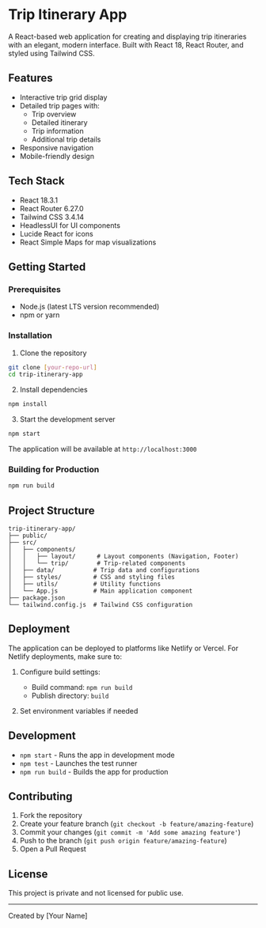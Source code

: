 # Trip Itinerary App

A React-based web application for creating and displaying trip itineraries with an elegant, modern interface. Built with React 18, React Router, and styled using Tailwind CSS.

## Features

- Interactive trip grid display
- Detailed trip pages with:
  - Trip overview
  - Detailed itinerary
  - Trip information
  - Additional trip details
- Responsive navigation
- Mobile-friendly design

## Tech Stack

- React 18.3.1
- React Router 6.27.0
- Tailwind CSS 3.4.14
- HeadlessUI for UI components
- Lucide React for icons
- React Simple Maps for map visualizations

## Getting Started

### Prerequisites

- Node.js (latest LTS version recommended)
- npm or yarn

### Installation

1. Clone the repository
```bash
git clone [your-repo-url]
cd trip-itinerary-app
```

2. Install dependencies
```bash
npm install
```

3. Start the development server
```bash
npm start
```

The application will be available at `http://localhost:3000`

### Building for Production

```bash
npm run build
```

## Project Structure

```
trip-itinerary-app/
├── public/
├── src/
│   ├── components/
│   │   ├── layout/      # Layout components (Navigation, Footer)
│   │   └── trip/        # Trip-related components
│   ├── data/           # Trip data and configurations
│   ├── styles/         # CSS and styling files
│   ├── utils/          # Utility functions
│   └── App.js          # Main application component
├── package.json
└── tailwind.config.js  # Tailwind CSS configuration
```

## Deployment

The application can be deployed to platforms like Netlify or Vercel. For Netlify deployments, make sure to:

1. Configure build settings:
   - Build command: `npm run build`
   - Publish directory: `build`

2. Set environment variables if needed

## Development

- `npm start` - Runs the app in development mode
- `npm test` - Launches the test runner
- `npm run build` - Builds the app for production

## Contributing

1. Fork the repository
2. Create your feature branch (`git checkout -b feature/amazing-feature`)
3. Commit your changes (`git commit -m 'Add some amazing feature'`)
4. Push to the branch (`git push origin feature/amazing-feature`)
5. Open a Pull Request

## License

This project is private and not licensed for public use.

---

Created by [Your Name]
